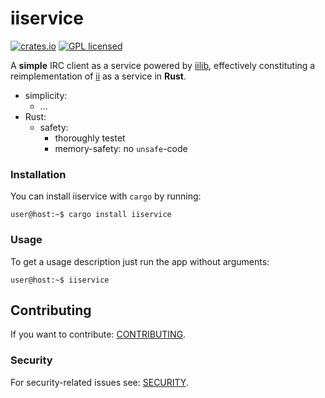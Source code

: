 # iiservice

[![crates.io][crates-badge]][crates-url]
[![GPL licensed][license-badge]][license-url]

[crates-badge]: https://img.shields.io/crates/v/iiservice.svg
[crates-url]: https://crates.io/crates/iiservice
[license-badge]: https://img.shields.io/badge/license-GPL-blue.svg
[license-url]: ./Cargo.toml

A **simple** IRC client as a service powered by [iilib](https://github.com/shtsoft/ii-rs/iilib), effectively constituting a reimplementation of [ii](https://tools.suckless.org/ii) as a service in **Rust**.

- simplicity:
  * ...
- Rust:
  * safety:
    + thoroughly testet
    + memory-safety: no `unsafe`-code

### Installation

You can install iiservice with `cargo` by running:

```console
user@host:~$ cargo install iiservice
```

### Usage

To get a usage description just run the app without arguments:

```console
user@host:~$ iiservice
```

## Contributing

If you want to contribute: [CONTRIBUTING](../CONTRIBUTING.md).

### Security

For security-related issues see: [SECURITY](../SECURITY.md).
